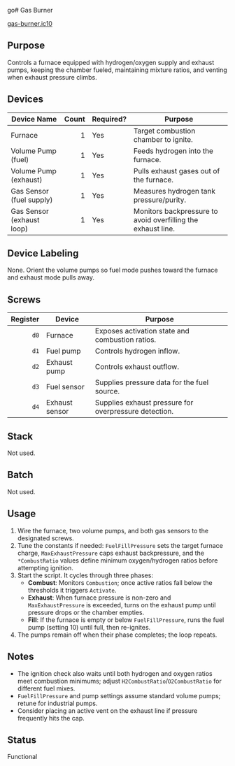 go# Gas Burner

[gas-burner.ic10](../../gas-burner.ic10)

## Purpose
Controls a furnace equipped with hydrogen/oxygen supply and exhaust pumps, keeping the chamber fueled, maintaining mixture ratios, and venting when exhaust pressure climbs.

## Devices
| Device Name | Count | Required? | Purpose |
|-------------|------:|-----------|---------|
| Furnace | 1 | Yes | Target combustion chamber to ignite. |
| Volume Pump (fuel) | 1 | Yes | Feeds hydrogen into the furnace. |
| Volume Pump (exhaust) | 1 | Yes | Pulls exhaust gases out of the furnace. |
| Gas Sensor (fuel supply) | 1 | Yes | Measures hydrogen tank pressure/purity. |
| Gas Sensor (exhaust loop) | 1 | Yes | Monitors backpressure to avoid overfilling the exhaust line. |

## Device Labeling
None. Orient the volume pumps so fuel mode pushes toward the furnace and exhaust mode pulls away.

## Screws
| Register | Device | Purpose |
|---------:|--------|---------|
| `d0` | Furnace | Exposes activation state and combustion ratios. |
| `d1` | Fuel pump | Controls hydrogen inflow. |
| `d2` | Exhaust pump | Controls exhaust outflow. |
| `d3` | Fuel sensor | Supplies pressure data for the fuel source. |
| `d4` | Exhaust sensor | Supplies exhaust pressure for overpressure detection. |

## Stack
Not used.

## Batch
Not used.

## Usage
1. Wire the furnace, two volume pumps, and both gas sensors to the designated screws.
2. Tune the constants if needed: `FuelFillPressure` sets the target furnace charge, `MaxExhaustPressure` caps exhaust backpressure, and the `*CombustRatio` values define minimum oxygen/hydrogen ratios before attempting ignition.
3. Start the script. It cycles through three phases:
   - **Combust**: Monitors `Combustion`; once active ratios fall below the thresholds it triggers `Activate`.
   - **Exhaust**: When furnace pressure is non-zero and `MaxExhaustPressure` is exceeded, turns on the exhaust pump until pressure drops or the chamber empties.
   - **Fill**: If the furnace is empty or below `FuelFillPressure`, runs the fuel pump (setting 10) until full, then re-ignites.
4. The pumps remain off when their phase completes; the loop repeats.

## Notes
- The ignition check also waits until both hydrogen and oxygen ratios meet combustion minimums; adjust `H2CombustRatio`/`O2CombustRatio` for different fuel mixes.
- `FuelFillPressure` and pump settings assume standard volume pumps; retune for industrial pumps.
- Consider placing an active vent on the exhaust line if pressure frequently hits the cap.

## Status
Functional
